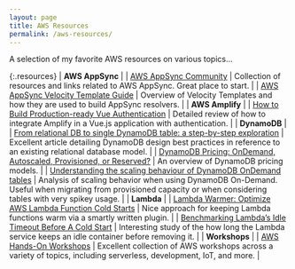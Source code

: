 ```yaml
---
layout: page
title: AWS Resources
permalink: /aws-resources/
---
```


A selection of my favorite AWS resources on various topics...

{:.resources}
| **AWS AppSync** |
| [AWS AppSync Community](https://github.com/aws/aws-appsync-community) | Collection of resources and links related to AWS AppSync. Great place to start. |
| [AWS AppSync Velocity Template Guide](https://medium.com/@gerard.sans/aws-appsync-velocity-templates-guide-55b9d2bff053) | Overview of Velocity Templates and how they are used to build AppSync resolvers. |
| **AWS Amplify** |
| [How to Build Production-ready Vue Authentication](https://dev.to/dabit3/how-to-build-production-ready-vue-authentication-23mk) | Detailed review of how to integrate Amplify in a Vue.js application with authentication. |
| **DynamoDB** |
| [From relational DB to single DynamoDB table: a step-by-step exploration](https://www.trek10.com/blog/dynamodb-single-table-relational-modeling/) | Excellent article detailing DynamoDB design best practices in reference to an existing relational database model. |
| [DynamoDB Pricing: OnDemand, Autoscaled, Provisioned, or Reserved?](https://www.trek10.com/blog/findev-dynamodb-pricing-analysis/) | An overview of DynamoDB pricing models. |
| [Understanding the scaling behaviour of DynamoDB OnDemand tables](https://theburningmonk.com/2019/03/understanding-the-scaling-behaviour-of-dynamodb-ondemand-tables/) | Analysis of scaling behavior when using DynamoDB On-Demand. Useful when migrating from provisioned capacity or when considering tables with very spikey usage. |
| **Lambda** |
| [Lambda Warmer: Optimize AWS Lambda Function Cold Starts](https://www.jeremydaly.com/lambda-warmer-optimize-aws-lambda-function-cold-starts/) | Nice approach for keeping Lambda functions warm via a smartly written plugin. |
| [Benchmarking Lambda’s Idle Timeout Before A Cold Start](https://kevinslin.com/aws/lambda_cold_start_idle/) | Interesting study of the how long the Lambda service keeps an idle container before removing it. |
| **Workshops** |
| [AWS Hands-On Workshops](https://github.com/angelarw/aws-hands-on-workshops) | Excellent collection of AWS workshops across a variety of topics, including serverless, development, IoT, and more. |
